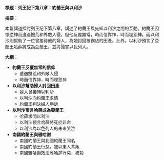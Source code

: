 **標題：列王記下第八章：約蘭王與以利沙**

**摘要：**

本篇講道探討列王記下第八章，講述了約蘭王與先知以利沙之間的互動。約蘭王因悖逆神而遭遇饑荒和外敵入侵，但他反覆無常，時而信靠神，時而埋怨神。而以利沙則幫助了一位曾接待他的婦人，為她討回被霸佔的田產。此外，以利沙預言了亞蘭王哈薛將成為亞蘭王，並將殘害以色列人。

**大綱：**

* **約蘭王反覆無常的信仰**
    * 遭遇饑荒和外敵入侵
    * 時而信靠神，時而埋怨神
* **以利沙幫助婦人討回田產**
    * 婦人曾接待以利沙
    * 以利沙向約蘭王求情
    * 約蘭王判決婦人勝訴
* **以利沙預言哈薛成為亞蘭王**
    * 哈薛求問以利沙
    * 以利沙預言哈薛將死於非命
    * 以利沙為以色列人的未來哭泣
* **南國約蘭王與雅哈謝**
    * 南國約蘭王與北國約蘭王同名
    * 南國約蘭王行惡，被以東人背叛
    * 南國雅哈謝效法雅哈迦行惡，被殺
